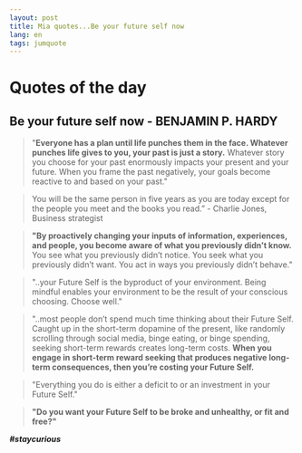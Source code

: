 ```yaml
---
layout: post
title: Mia quotes...Be your future self now
lang: en
tags: jumquote
---
```


# Quotes of the day

##  Be your future self now - BENJAMIN P. HARDY


> "**Everyone has a plan until life punches them in the face. 
Whatever punches life gives to you, your past is just a story.**
Whatever story you choose for your past enormously impacts your present and your future. 
When you frame the past negatively, your goals become reactive to and based on your past."


> You will be the same person in five years as you are today except for the people you meet and the books you read.” - Charlie Jones, Business strategist


> **"By proactively changing your inputs of information, experiences, and people, you become aware of what you previously didn’t know.**
> You see what you previously didn’t notice. 
> You seek what you previously didn’t want. 
> You act in ways you previously didn’t behave."


> "..your Future Self is the byproduct of your environment. Being mindful enables your environment to be the result of your conscious choosing. Choose well."


> "..most people don’t spend much time thinking about their Future Self. Caught up in the short-term dopamine of the present, like randomly scrolling through social media, binge eating, or binge spending, seeking short-term rewards creates long-term costs. **When you engage in short-term reward seeking that produces negative long-term consequences, then you’re costing your Future Self.**

> "Everything you do is either a deficit to or an investment in your Future Self."

> **"Do you want your Future Self to be broke and unhealthy, or fit and free?"**


_**#staycurious**_
